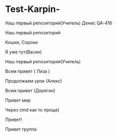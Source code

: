 # Test-Karpin-

Наш первый репозиторий(Учитель)
Денис QA-416

Наш первый репозиторий

Кошки, Сороки

Я уже тут(Васин)

Наш первый репозиторий(Учитель)

Всем привет ( Лиза )

Продолжаем урок (Алекс)

Всем привет (Дерягин)

Привет мир

Через cmd как то проще)

Привет!

Привет группа


